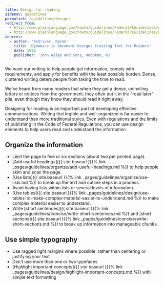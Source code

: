 ```yaml
---
title: Design for reading
sidenav: guidelines
permalink: /guidelines/design/
redirect_from:
  - http://www.plainlanguage.gov/howto/guidelines/FederalPLGuidelines/otherAids.cfm
  - http://www.plainlanguage.gov/howto/guidelines/FederalPLGuidelines/writeDesign.cfm
sources:
  - author: 'Schriver, Karen'
    title: 'Dynamics in Document Design: Creating Text for Readers'
    date: 1996
    publisher: 'John Wiley and Sons, Hoboken, NJ'
---
```


We want our writing to help people get information, comply with requirements, and apply for benefits with the least possible burden. Dense, cluttered writing deters people from taking the time to read.

We've heard from many readers that when they get a dense, uninviting letters or notices from the government, they often put it in the "read later" pile, even though they know they should read it right away.

Designing for reading is an important part of developing effective communications. Writing that legible and well-organized is far easier to understand than more traditional styles. Even with regulations and the limits of publishing in the Code of Federal Regulations, you can use design elements to help users read and understand the information.

## Organize the information

- Limit the page to five or six sections (about two per printed page).
- [Add useful headings]({{ site.baseurl }}{% link _pages/guidelines/organize/add-useful-headings.md %}) to help people skim and scan the page.
- [Use lists]({{ site.baseurl }}{% link _pages/guidelines/organize/use-lists.md %}) to break up the text and outline steps in a process.
- Avoid having lists within lists or several levels of information.
- [Use tables]({{ site.baseurl }}{% link _pages/guidelines/design/use-tables-to-make-complex-material-easier-to-understand.md %}) to make complex material easier to understand.
- Write [short sentences]({{ site.baseurl }}{% link _pages/guidelines/concise/write-short-sentences.md %}) and [short sections]({{ site.baseurl }}{% link _pages/guidelines/concise/write-short-sections.md %}) to break up information into manageable chunks.

## Use simple typography

- Use ragged right margins where possible, rather than centering or justifying your text
- Don't use more than one or two typefaces
- [Highlight important concepts]({{ site.baseurl }}{% link _pages/guidelines/design/highlight-important-concepts.md %}) with simple text formatting
